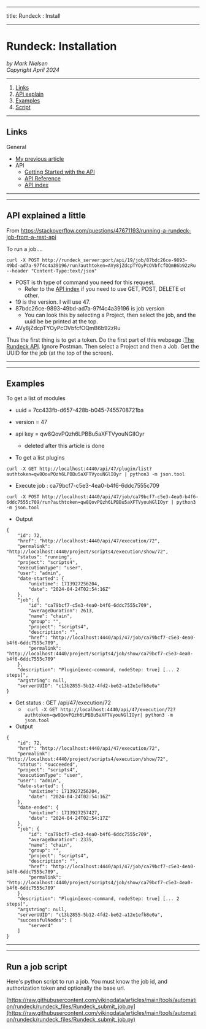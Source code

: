 --------
title: Rundeck : Install 

--------

# Rundeck: Installation

*by Mark Nielsen*  
*Copyright April 2024*

---

1. [Links](#links)
2. [APi explain](#e)
3. [Examples](#ex)
4. [Script](#s)

* * *
<a name=links></a>Links
-----

General
* [My previous article](https://github.com/vikingdata/articles/tree/main/tools/automation/rundeck)
* API
    * [Getting Started with the API](https://docs.rundeck.com/docs/api/api_basics.html#running-the-welcome-project-and-new-user-token-creation)
    * [API Reference](https://docs.rundeck.com/docs/api/)
    * [API index](https://docs.rundeck.com/docs/api/#index)

----
* * *
<a name=e></a>API explained a little 
-----
From https://stackoverflow.com/questions/47671193/running-a-rundeck-job-from-a-rest-api

To run a job....
```
curl -X POST http://rundeck_server:port/api/19/job/87bdc26ce-9893-49bd-ad7a-97f4c4a39196/run?authtoken=AVy8jZdcpTYOyPcOVbfcfOQmB6b92zRu --header "Content-Type:text/json"
```
* POST is th type of command you need for this request.
    * Refer to the [API index](https://docs.rundeck.com/docs/api/#index) if you need to use GET, POST, DELETE ot other. 
* 19 is the version. I will use 47.
* 87bdc26ce-9893-49bd-ad7a-97f4c4a39196 is job version
    * You can look this by selecting a Project, then select the job, and the uuid be be printed at the top. 
* AVy8jZdcpTYOyPcOVbfcfOQmB6b92zRu

Thus the first thing is to get a token. Do the first part of this webpage :[The Rundeck API](https://docs.rundeck.com/docs/api/api_basics.html#running-the-welcome-project-and-new-user-token-creation). Ignore Postman. Then select a Project and then a Job. Get the UUID for the job (at the top of the screen).


----
* * *
<a name=ex></a>Examples
-----

To get a list of modules

* uuid = 7cc433fb-d657-428b-b045-7455708721ba
* version = 47
* api key = qw8QovPQzh6LPBBu5aXFTVyouNGlIOyr
    * deleted after this article is done

* To get a list plugins
```
curl -X GET http://localhost:4440/api/47/plugin/list?authtoken=qw8QovPQzh6LPBBu5aXFTVyouNGlIOyr | python3 -m json.tool

```

* Execute job : ca79bcf7-c5e3-4ea0-b4f6-6ddc7555c709
```
curl -X POST http://localhost:4440/api/47/job/ca79bcf7-c5e3-4ea0-b4f6-6ddc7555c709/run?authtoken=qw8QovPQzh6LPBBu5aXFTVyouNGlIOyr | python3 -m json.tool

```

* Output

```
{
    "id": 72,
    "href": "http://localhost:4440/api/47/execution/72",
    "permalink": "http://localhost:4440/project/scripts4/execution/show/72",
    "status": "running",
    "project": "scripts4",
    "executionType": "user",
    "user": "admin",
    "date-started": {
        "unixtime": 1713927256204,
        "date": "2024-04-24T02:54:16Z"
    },
    "job": {
        "id": "ca79bcf7-c5e3-4ea0-b4f6-6ddc7555c709",
        "averageDuration": 2613,
        "name": "chain",
        "group": "",
        "project": "scripts4",
        "description": "",
        "href": "http://localhost:4440/api/47/job/ca79bcf7-c5e3-4ea0-b4f6-6ddc7555c709",
        "permalink": "http://localhost:4440/project/scripts4/job/show/ca79bcf7-c5e3-4ea0-b4f6-6ddc7555c709"
    },
    "description": "Plugin[exec-command, nodeStep: true] [... 2 steps]",
    "argstring": null,
    "serverUUID": "c13b2855-5b12-4fd2-be62-a12e1efb8e0a"
}
```

* Get status : GET /api/47/execution/72
    * ``` curl -X GET http://localhost:4440/api/47/execution/72?authtoken=qw8QovPQzh6LPBBu5aXFTVyouNGlIOyr| python3 -m json.tool```
* Output

```
{
    "id": 72,
    "href": "http://localhost:4440/api/47/execution/72",
    "permalink": "http://localhost:4440/project/scripts4/execution/show/72",
    "status": "succeeded",
    "project": "scripts4",
    "executionType": "user",
    "user": "admin",
    "date-started": {
        "unixtime": 1713927256204,
        "date": "2024-04-24T02:54:16Z"
    },
    "date-ended": {
        "unixtime": 1713927257427,
        "date": "2024-04-24T02:54:17Z"
    },
    "job": {
        "id": "ca79bcf7-c5e3-4ea0-b4f6-6ddc7555c709",
        "averageDuration": 2335,
        "name": "chain",
        "group": "",
        "project": "scripts4",
        "description": "",
        "href": "http://localhost:4440/api/47/job/ca79bcf7-c5e3-4ea0-b4f6-6ddc7555c709",
        "permalink": "http://localhost:4440/project/scripts4/job/show/ca79bcf7-c5e3-4ea0-b4f6-6ddc7555c709"
    },
    "description": "Plugin[exec-command, nodeStep: true] [... 2 steps]",
    "argstring": null,
    "serverUUID": "c13b2855-5b12-4fd2-be62-a12e1efb8e0a",
    "successfulNodes": [
        "server4"
    ]
}

```


----
* * *
<a name=s></a>Run a job script
-----

Here's  python script to run a job. You must know the job id, and authorization token and optionally the base url.

[https://raw.githubusercontent.com/vikingdata/articles/main/tools/automation/rundeck/rundeck_files/Rundeck_submit_job.py](https://raw.githubusercontent.com/vikingdata/articles/main/tools/automation/rundeck/rundeck_files/Rundeck_submit_job.py)